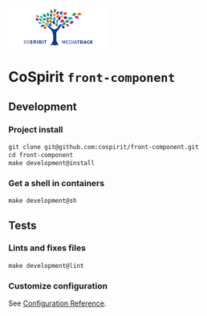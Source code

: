 ![CoSpirit](doc/logo.png)

# CoSpirit `front-component`

## Development

### Project install

    git clone git@github.com:cospirit/front-component.git
    cd front-component
    make development@install

### Get a shell in containers

    make development@sh

## Tests

### Lints and fixes files

    make development@lint

### Customize configuration
See [Configuration Reference](https://cli.vuejs.org/config/).

